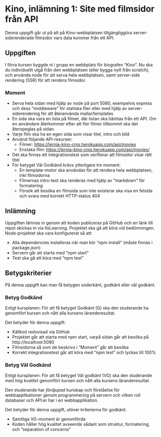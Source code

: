 # Kino, inlämning 1: Site med filmsidor från API

Denna uppgift går ut på att på Kino-webbplatsen tillgängliggöra server-siderenderade filmsidor vars data kommer från ett API.

## Uppgiften
I förra kursen byggde ni i grupp en webbplats för biografen “Kino”. Nu ska du individuellt utgå från den webbplatsen (eller bygga nytt från scratch), och använda node för att serva hela webbplatsen, samt server-side rendering (SSR) för att rendera filmsidor.

### Moment
* Serva hela sidan med hjälp av node på port 5080, exempelvis express och dess “middleware” för statiska filer eller med hjälp av server-siderendering för att återanvända mallar/templates
* En sida ska vara en lista på filmer, där listan ska hämtas från ett API. Om en användare återkommer efter att fler filmer tillkommit ska det återspeglas på sidan.
* Varje film ska ha en egen sida som visar titel, intro och bild
* Använd följande API-resurser:
  * Filmer: https://lernia-kino-cms.herokuapp.com/api/movies
  * Enstaka film: https://lernia-kino-cms.herokuapp.com/api/movies/<id>
* Det ska finnas ett integrationstest som verifierar att filmsidor visar rätt titel
* För betyget Väl Godkänd krävs ytterligare tre moment:
  * En template-motor ska användas för att rendera hela webbplatsen, inkl filmsidorna
  * Filmernas intro-text ska renderas med hjälp av “markdown” för formatering
  * Försök att besöka en filmsida som inte existerar ska visa en felsida och svara med korrekt HTTP-status 404

## Inlämning
Uppgiften lämnas in genom att koden publiceras på GitHub och en länk till repot skickas in via ItsLearning. Projektet ska gå att köra vid bedömningen. Node-projektet ska vara konfigurerat så att:

* Alla dependencies installeras när man kör “npm install” (måste finnas i package.json)
* Servern går att starta med “npm start”
* Test ska gå att köra med “npm test”

## Betygskriterier
På denna uppgift kan man få betygen underkänt, godkänt eller väl godkänt.

### Betyg Godkänd
Enligt kursplanen: För att få betyget Godkänt (G) ska den studerande ha genomfört kursen och nått alla kursens läranderesultat.

Det betyder för denna uppgift:

* Källkod redovisad via GitHub
* Projektet går att starta med npm start, varpå sidan går att besöka på http://localhost:5080
* Filmsidorna så som de beskrivs i “Moment” går att besöka
* Korrekt integrationstest går att köra med “npm test” och lyckas till 100%

### Betyg Väl Godkänd
Enligt kursplanen: För att få betyget Väl godkänt (VG) ska den studerande med _hög kvalitet_ genomfört kursen och nått alla kursens läranderesultat.

Den studerande har _fördjupad_ kunskap och förståelse för webbapplikationer genom programmering på servern och vilken roll databaser och API:er har i en webbapplikation.

Det betyder för denna uppgift, utöver kriterierna för godkänt:

* Samtliga VG-moment är genomförda
* Koden håller hög kvalitet avseende sådant som struktur, formatering, och “separation of concerns”